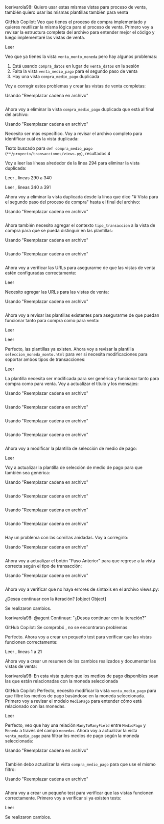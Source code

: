 losrivarola98: Quiero usar estas mismas vistas para proceso de venta, también quiero usar las mismas plantillas también para venta

GitHub Copilot: Veo que tienes el proceso de compra implementado y quieres reutilizar la misma lógica para el proceso de venta. Primero voy a revisar la estructura completa del archivo para entender mejor el código y luego implementaré las vistas de venta. 

Leer [](file:///home/brandon-rivarola/Escritorio/Casa%20de%20cambios/proyectoIS/proyecto/transacciones/views.py)

Veo que ya tienes la vista `venta_monto_moneda` pero hay algunos problemas:

1. Está usando `compra_datos` en lugar de `venta_datos` en la sesión
2. Falta la vista `venta_medio_pago` para el segundo paso de venta
3. Hay una vista `compra_medio_pago` duplicada

Voy a corregir estos problemas y crear las vistas de venta completas: 

Usando "Reemplazar cadena en archivo"


```

```
Ahora voy a eliminar la vista `compra_medio_pago` duplicada que está al final del archivo: 

Usando "Reemplazar cadena en archivo"

Necesito ser más específico. Voy a revisar el archivo completo para identificar cuál es la vista duplicada: 

Texto buscado para `def compra_medio_pago` (`**/proyecto/transacciones/views.py`), resultados 4

Voy a leer las líneas alrededor de la línea 294 para eliminar la vista duplicada: 

Leer [](file:///home/brandon-rivarola/Escritorio/Casa%20de%20cambios/proyectoIS/proyecto/transacciones/views.py#290-290), líneas 290 a 340

Leer [](file:///home/brandon-rivarola/Escritorio/Casa%20de%20cambios/proyectoIS/proyecto/transacciones/views.py#340-340), líneas 340 a 391

Ahora voy a eliminar la vista duplicada desde la línea que dice "# Vista para el segundo paso del proceso de compra" hasta el final del archivo: 

Usando "Reemplazar cadena en archivo"


```

```
Ahora también necesito agregar el contexto `tipo_transaccion` a la vista de compra para que se pueda distinguir en las plantillas: 

Usando "Reemplazar cadena en archivo"


```

```


Usando "Reemplazar cadena en archivo"


```

```
Ahora voy a verificar las URLs para asegurarme de que las vistas de venta estén configuradas correctamente: 

Leer [](file:///home/brandon-rivarola/Escritorio/Casa%20de%20cambios/proyectoIS/proyecto/transacciones/urls.py)

Necesito agregar las URLs para las vistas de venta: 

Usando "Reemplazar cadena en archivo"


```

```
Ahora voy a revisar las plantillas existentes para asegurarme de que puedan funcionar tanto para compra como para venta: 

Leer [](file:///home/brandon-rivarola/Escritorio/Casa%20de%20cambios/proyectoIS/proyecto/transacciones/templates)

Leer [](file:///home/brandon-rivarola/Escritorio/Casa%20de%20cambios/proyectoIS/proyecto/transacciones/templates/transacciones)

Perfecto, las plantillas ya existen. Ahora voy a revisar la plantilla `seleccion_moneda_monto.html` para ver si necesita modificaciones para soportar ambos tipos de transacciones: 

Leer [](file:///home/brandon-rivarola/Escritorio/Casa%20de%20cambios/proyectoIS/proyecto/transacciones/templates/transacciones/seleccion_moneda_monto.html)

La plantilla necesita ser modificada para ser genérica y funcionar tanto para compra como para venta. Voy a actualizar el título y los mensajes: 

Usando "Reemplazar cadena en archivo"


```

```


Usando "Reemplazar cadena en archivo"


```

```


Usando "Reemplazar cadena en archivo"


```

```


Usando "Reemplazar cadena en archivo"


```

```
Ahora voy a modificar la plantilla de selección de medio de pago: 

Leer [](file:///home/brandon-rivarola/Escritorio/Casa%20de%20cambios/proyectoIS/proyecto/transacciones/templates/transacciones/seleccion_medio_pago.html)

Voy a actualizar la plantilla de selección de medio de pago para que también sea genérica: 

Usando "Reemplazar cadena en archivo"


```

```


Usando "Reemplazar cadena en archivo"


```

```


Usando "Reemplazar cadena en archivo"


```

```


Usando "Reemplazar cadena en archivo"


```

```
Hay un problema con las comillas anidadas. Voy a corregirlo: 

Usando "Reemplazar cadena en archivo"


```

```
Ahora voy a actualizar el botón "Paso Anterior" para que regrese a la vista correcta según el tipo de transacción: 

Usando "Reemplazar cadena en archivo"


```

```
Ahora voy a verificar que no haya errores de sintaxis en el archivo views.py: 

¿Desea continuar con la iteración?
[object Object]

Se realizaron cambios.

losrivarola98: @agent Continuar: "¿Desea continuar con la iteración?"

GitHub Copilot: Se comprobó [](file:///home/brandon-rivarola/Escritorio/Casa%20de%20cambios/proyectoIS/proyecto/transacciones/views.py), no se encontraron problemas

Perfecto. Ahora voy a crear un pequeño test para verificar que las vistas funcionen correctamente: 

Leer [](file:///home/brandon-rivarola/Escritorio/Casa%20de%20cambios/proyectoIS/proyecto/transacciones/views.py#1-1), líneas 1 a 21

Ahora voy a crear un resumen de los cambios realizados y documentar las vistas de venta: 

losrivarola98: En esta vista quiero que los medios de pago disponibles sean las que están relacionadas con la moneda seleccionada

GitHub Copilot: Perfecto, necesito modificar la vista `venta_medio_pago` para que filtre los medios de pago basándose en la moneda seleccionada. Primero voy a revisar el modelo `MedioPago` para entender cómo está relacionado con las monedas. 

Leer [](file:///home/brandon-rivarola/Escritorio/Casa%20de%20cambios/proyectoIS/proyecto/medios_pago/models.py)

Perfecto, veo que hay una relación `ManyToManyField` entre `MedioPago` y `Moneda` a través del campo `monedas`. Ahora voy a actualizar la vista `venta_medio_pago` para filtrar los medios de pago según la moneda seleccionada: 

Usando "Reemplazar cadena en archivo"


```

```
También debo actualizar la vista `compra_medio_pago` para que use el mismo filtro: 

Usando "Reemplazar cadena en archivo"


```

```
Ahora voy a crear un pequeño test para verificar que las vistas funcionen correctamente. Primero voy a verificar si ya existen tests: 

Leer [](file:///home/brandon-rivarola/Escritorio/Casa%20de%20cambios/proyectoIS/proyecto/transacciones/tests)

Se realizaron cambios.